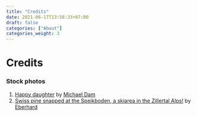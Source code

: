 ```yaml
---
title: "Credits"
date: 2021-06-17T13:58:33+07:00
draft: false
categories: ["About"]
categories_weight: 3
---
```


# Credits

### Stock photos

1. [Happy daughter](https://unsplash.com/photos/mEZ3PoFGs_k) by [Michael Dam](https://unsplash.com/@michaeldam)
2. [Swiss pine snapped at the Speikboden, a skiarea in the Zillertal Alps!](https://unsplash.com/photos/nDjXr9XpHDk) by [Eberhard](https://unsplash.com/@eberhardgross)